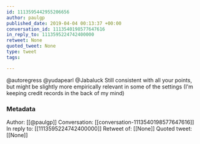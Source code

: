 ```yaml
---
id: 1113595442955206656
author: paulgp
published_date: 2019-04-04 00:13:37 +00:00
conversation_id: 1113540198577647616
in_reply_to: 1113595224742400000
retweet: None
quoted_tweet: None
type: tweet
tags:

---
```


@autoregress @yudapearl @Jabaluck Still consistent with all your points, but might be slightly more empirically relevant in some of the settings (I'm keeping credit records in the back of my mind)

### Metadata

Author: [[@paulgp]]
Conversation: [[conversation-1113540198577647616]]
In reply to: [[1113595224742400000]]
Retweet of: [[None]]
Quoted tweet: [[None]]
